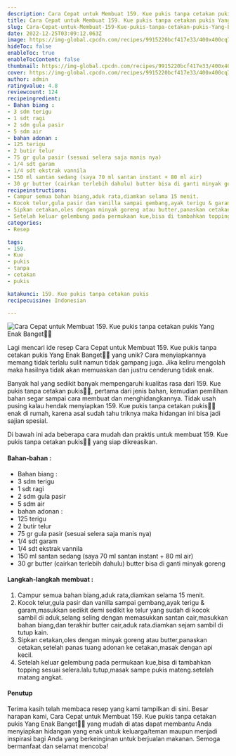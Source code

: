 ```yaml
---
description: Cara Cepat untuk Membuat 159. Kue pukis tanpa cetakan pukis Yang Enak Banget"
title: Cara Cepat untuk Membuat 159. Kue pukis tanpa cetakan pukis Yang Enak Banget
slug: Cara-Cepat-untuk-Membuat-159-Kue-pukis-tanpa-cetakan-pukis-Yang-Enak-Banget
date: 2022-12-25T03:09:12.063Z
image: https://img-global.cpcdn.com/recipes/9915220bcf417e33/400x400cq70/photo.jpg
hideToc: false
enableToc: true
enableTocContent: false
thumbnail: https://img-global.cpcdn.com/recipes/9915220bcf417e33/400x400cq70/photo.jpg
cover: https://img-global.cpcdn.com/recipes/9915220bcf417e33/400x400cq70/photo.jpg
author: admin
ratingvalue: 4.8
reviewcount: 124
recipeingredient:
- Bahan biang :
- 3 sdm terigu
- 1 sdt ragi
- 2 sdm gula pasir
- 5 sdm air
- bahan adonan :
- 125 terigu
- 2 butir telur
- 75 gr gula pasir (sesuai selera saja manis nya)
- 1/4 sdt garam
- 1/4 sdt ekstrak vannila
- 150 ml santan sedang (saya 70 ml santan instant + 80 ml air)
- 30 gr butter (cairkan terlebih dahulu) butter bisa di ganti minyak goreng
recipeinstructions:
- Campur semua bahan biang,aduk rata,diamkan selama 15 menit.
- Kocok telur,gula pasir dan vanilla sampai gembang,ayak terigu & garam,masukkan sedikit demi sedikit ke telur yang sudah di kocok sambil di aduk,selang seling dengan memasukkan santan cair,masukkan bahan biang,dan terakhir butter cair,aduk rata.diamkan sejam sambil di tutup kain.
- Sipkan cetakan,oles dengan minyak goreng atau butter,panaskan cetakan,setelah panas tuang adonan ke cetakan,masak dengan api kecil.
- Setelah keluar gelembung pada permukaan kue,bisa di tambahkan topping sesuai selera.lalu tutup,masak sampe pukis mateng.setelah matang angkat.
categories:
- Resep

tags:
- 159.
- Kue
- pukis
- tanpa
- cetakan
- pukis

katakunci: 159. Kue pukis tanpa cetakan pukis
recipecuisine: Indonesian

---
```


![Cara Cepat untuk Membuat 159. Kue pukis tanpa cetakan pukis Yang Enak Banget👩‍🍳](https://img-global.cpcdn.com/recipes/9915220bcf417e33/400x400cq70/photo.jpg)

Lagi mencari ide resep Cara Cepat untuk Membuat 159. Kue pukis tanpa cetakan pukis Yang Enak Banget👩‍🍳 yang unik? Cara menyiapkannya memang tidak terlalu sulit namun tidak gampang juga. Jika keliru mengolah maka hasilnya tidak akan memuaskan dan justru cenderung tidak enak.

Banyak hal yang sedikit banyak mempengaruhi kualitas rasa dari 159. Kue pukis tanpa cetakan pukis👩‍🍳, pertama dari jenis bahan, kemudian pemilihan bahan segar sampai cara membuat dan menghidangkannya. Tidak usah pusing kalau hendak menyiapkan 159. Kue pukis tanpa cetakan pukis👩‍🍳 enak di rumah, karena asal sudah tahu triknya maka hidangan ini bisa jadi sajian spesial.

Di bawah ini ada beberapa cara mudah dan praktis untuk membuat 159. Kue pukis tanpa cetakan pukis👩‍🍳 yang siap dikreasikan.

<!--inarticleads1-->

#### Bahan-bahan :

- Bahan biang :
- 3 sdm terigu
- 1 sdt ragi
- 2 sdm gula pasir
- 5 sdm air
- bahan adonan :
- 125 terigu
- 2 butir telur
- 75 gr gula pasir (sesuai selera saja manis nya)
- 1/4 sdt garam
- 1/4 sdt ekstrak vannila
- 150 ml santan sedang (saya 70 ml santan instant + 80 ml air)
- 30 gr butter (cairkan terlebih dahulu) butter bisa di ganti minyak goreng

<!--inarticleads2-->

#### Langkah-langkah membuat :

1. Campur semua bahan biang,aduk rata,diamkan selama 15 menit.
1. Kocok telur,gula pasir dan vanilla sampai gembang,ayak terigu & garam,masukkan sedikit demi sedikit ke telur yang sudah di kocok sambil di aduk,selang seling dengan memasukkan santan cair,masukkan bahan biang,dan terakhir butter cair,aduk rata.diamkan sejam sambil di tutup kain.
1. Sipkan cetakan,oles dengan minyak goreng atau butter,panaskan cetakan,setelah panas tuang adonan ke cetakan,masak dengan api kecil.
1. Setelah keluar gelembung pada permukaan kue,bisa di tambahkan topping sesuai selera.lalu tutup,masak sampe pukis mateng.setelah matang angkat.

#### Penutup

Terima kasih telah membaca resep yang kami tampilkan di sini. Besar harapan kami, Cara Cepat untuk Membuat 159. Kue pukis tanpa cetakan pukis Yang Enak Banget👩‍🍳 yang mudah di atas dapat membantu Anda menyiapkan hidangan yang enak untuk keluarga/teman maupun menjadi inspirasi bagi Anda yang berkeinginan untuk berjualan makanan. Semoga bermanfaat dan selamat mencoba!